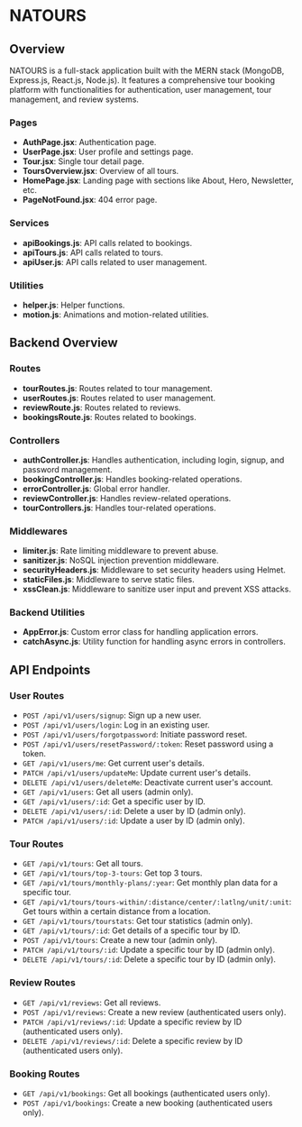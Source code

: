 # NATOURS

## Overview

NATOURS is a full-stack application built with the MERN stack (MongoDB, Express.js, React.js, Node.js). It features a comprehensive tour booking platform with functionalities for authentication, user management, tour management, and review systems.

### Pages

- **AuthPage.jsx**: Authentication page.
- **UserPage.jsx**: User profile and settings page.
- **Tour.jsx**: Single tour detail page.
- **ToursOverview.jsx**: Overview of all tours.
- **HomePage.jsx**: Landing page with sections like About, Hero, Newsletter, etc.
- **PageNotFound.jsx**: 404 error page.

### Services

- **apiBookings.js**: API calls related to bookings.
- **apiTours.js**: API calls related to tours.
- **apiUser.js**: API calls related to user management.

### Utilities

- **helper.js**: Helper functions.
- **motion.js**: Animations and motion-related utilities.

## Backend Overview

### Routes

- **tourRoutes.js**: Routes related to tour management.
- **userRoutes.js**: Routes related to user management.
- **reviewRoute.js**: Routes related to reviews.
- **bookingsRoute.js**: Routes related to bookings.

### Controllers

- **authController.js**: Handles authentication, including login, signup, and password management.
- **bookingController.js**: Handles booking-related operations.
- **errorController.js**: Global error handler.
- **reviewController.js**: Handles review-related operations.
- **tourControllers.js**: Handles tour-related operations.

### Middlewares

- **limiter.js**: Rate limiting middleware to prevent abuse.
- **sanitizer.js**: NoSQL injection prevention middleware.
- **securityHeaders.js**: Middleware to set security headers using Helmet.
- **staticFiles.js**: Middleware to serve static files.
- **xssClean.js**: Middleware to sanitize user input and prevent XSS attacks.

### Backend Utilities

- **AppError.js**: Custom error class for handling application errors.
- **catchAsync.js**: Utility function for handling async errors in controllers.

## API Endpoints

### User Routes

- `POST /api/v1/users/signup`: Sign up a new user.
- `POST /api/v1/users/login`: Log in an existing user.
- `POST /api/v1/users/forgotpassword`: Initiate password reset.
- `POST /api/v1/users/resetPassword/:token`: Reset password using a token.
- `GET /api/v1/users/me`: Get current user's details.
- `PATCH /api/v1/users/updateMe`: Update current user's details.
- `DELETE /api/v1/users/deleteMe`: Deactivate current user's account.
- `GET /api/v1/users`: Get all users (admin only).
- `GET /api/v1/users/:id`: Get a specific user by ID.
- `DELETE /api/v1/users/:id`: Delete a user by ID (admin only).
- `PATCH /api/v1/users/:id`: Update a user by ID (admin only).

### Tour Routes

- `GET /api/v1/tours`: Get all tours.
- `GET /api/v1/tours/top-3-tours`: Get top 3 tours.
- `GET /api/v1/tours/monthly-plans/:year`: Get monthly plan data for a specific tour.
- `GET /api/v1/tours/tours-within/:distance/center/:latlng/unit/:unit`: Get tours within a certain distance from a location.
- `GET /api/v1/tours/tourstats`: Get tour statistics (admin only).
- `GET /api/v1/tours/:id`: Get details of a specific tour by ID.
- `POST /api/v1/tours`: Create a new tour (admin only).
- `PATCH /api/v1/tours/:id`: Update a specific tour by ID (admin only).
- `DELETE /api/v1/tours/:id`: Delete a specific tour by ID (admin only).

### Review Routes

- `GET /api/v1/reviews`: Get all reviews.
- `POST /api/v1/reviews`: Create a new review (authenticated users only).
- `PATCH /api/v1/reviews/:id`: Update a specific review by ID (authenticated users only).
- `DELETE /api/v1/reviews/:id`: Delete a specific review by ID (authenticated users only).

### Booking Routes

- `GET /api/v1/bookings`: Get all bookings (authenticated users only).
- `POST /api/v1/bookings`: Create a new booking (authenticated users only).
